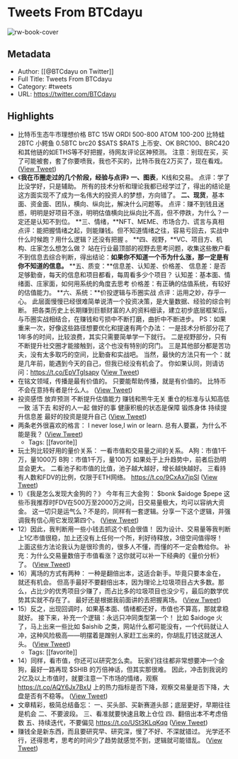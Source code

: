 # Tweets From BTCdayu

![rw-book-cover](https://pbs.twimg.com/profile_images/1546148012669292545/BdXvKkv9.jpg)

## Metadata
- Author: [[@BTCdayu on Twitter]]
- Full Title: Tweets From BTCdayu
- Category: #tweets
- URL: https://twitter.com/BTCdayu

## Highlights
- 比特币生态牛市理想价格
  BTC 15W
  ORDI 500-800
  ATOM 100-200
  比特蛙 2BTC
  小鳄鱼 0.5BTC
  brc20 $SATS $RATS 上币安、OK
  BRC100、BRC420和其他链的如ETHS等不好把握，待网友评论区神预测。
  注意：别现在买，买了可能被套，套了你要喷我，我也不买的，比特币我在2万买了，现在看戏。 ([View Tweet](https://twitter.com/BTCdayu/status/1732187641159061841))
- 《**我在币圈走过的几个阶段，经验与点评**》
  **一、图表**，K线和交易。
  点评：学了比没学好，只是辅助。
  所有的技术分析和理论我都已经学过了，得出的结论是这方面实现不了成为一名伟大的投资人的梦想，方向错了。
  **二、现货**，基本面、资金面、团队，横向、纵向比，解决什么问题等。
  点评：赚不到钱且迷惑，明明是好项目不涨，明明估值横向比纵向比不高，但不停跌，为什么？一定还是认知不到位。
  **三、情绪，**NFT、MEME、市场合力、谎言与真相
  点评：能把握情绪之起，则能赚钱。但不知道情绪之往，容易亏回去，实战中什么时候跑？用什么逻辑？还没有把握 。
  **四、视野，**VC、项目方、机构、庄家怎么想怎么做？
  站在行业最顶部的视野去思考问题，收集这些散户看不到信息去综合判断，得出结论：**如果你不知道一个币为什么涨，那一定是有你不知道的信息。**
  **五、质变：**信息差、认知差、价格差、
  信息差：是否足够勤奋，每天的信息和项目都看，每周看多少个项目？
  认知差：基本面、情绪面、庄家面，如何用系统的角度去思考
  价格差：有正确的估值系统，有较好的估值能力。
  **六、系统：**价投逻辑与币圈实战
  点评：运用之妙，存乎一心。
  此层面慢慢已经很难简单说清一个投资决策，是大量数据、经验的综合判断。
  把各类历史上长期赚到巨额财富的人的资料细读，建立初步底层框架后，与币圈实战相结合，在赚钱和亏损中不断打磨，曲折中不断进步。
  PS：如果重来一次，好像这些路径想要优化和提速有两个办法：
  一是技术分析部分花了1年多的时间，比较浪费，其实只需要简单学一下就行。
  二是视野部分，只有不断提升社交圈才能接触到，这个也没有特别的窍门。
  三是其他部分都是苦功夫，没有太多取巧的空间，比勤奋和实战吧。
  当然，最快的方法只有一个：就是几年前，能遇到今天的自己，但我已经没有机会了。
  你如果认同，则请访问：https://t.co/EpVTgIsapy ([View Tweet](https://twitter.com/BTCdayu/status/1732945155618111661))
- 在铭文领域，传播是最有价值的。
  只要能帮助传播，就是有价值的。
  比特币不会在意持有者是什么人。 ([View Tweet](https://twitter.com/BTCdayu/status/1733490842189623400))
- 投资感悟 
  放弃预测
  不断提升估值能力
  赚钱和熊牛无关
  重仓的标准与认知高低一致
  活下去
  和好的人一起
  做好的事
  健康积极的状态是保障
  锻炼身体
  持续提升信息差
  最好的投资是提升自己 ([View Tweet](https://twitter.com/BTCdayu/status/1743223907409391796))
- 两条老外很喜欢的格言：
  I never lose,I win or learn.
  总有人要赢，为什么不能是我？ ([View Tweet](https://twitter.com/BTCdayu/status/1743463455544508731))
    - Tags: [[favorite]] 
- 玩土狗比较好用的量价关系：
  一看市值和交易量之间的关系。
  A狗：市值1千万，量1000万
  B狗：市值1千万，量100万
  如果处于上升趋势中，前者后劲明显会更大。
  二看池子和市值的比值，池子越大越好，增长越快越好。
  三看持有人数和FDV的比例，仅限于ETH网络。 https://t.co/9CxAx7jpSl ([View Tweet](https://twitter.com/BTCdayu/status/1747240412803473873))
- 1）《我是怎么发现大金狗的？》
  今年有三大金狗：
  $bonk
  $aidoge
  $pepe
  这些币我推荐时FDV在500万至2000万之间，日交易量极大，均可以容纳大资金。
  这一切只是运气么？不是的，同样有一套逻辑。分享一下这个逻辑，并强调我有信心用它发现第四个。 ([View Tweet](https://twitter.com/BTCdayu/status/1654338085688324102))
- 12）因此，我判断用一些小钱去抓这个机会很值！
  因为设计、交易量等我判断上1亿市值很稳，加上还没有上任何一个所，利好待释放，3倍空间值得呀！
  上面这些方法论我认为是很珍贵的，很多人不懂，而懂的不一定会教给你。
  补充：为什么交易量数倍于市值看涨？这你就可以补一下经典的《量价分析》了。 ([View Tweet](https://twitter.com/BTCdayu/status/1649065954058596353))
- 16）离场的方式有两种：
  一种是翻倍出本，这适合新手。毕竟只要本金在，就还有机会。
  但高手最好不要翻倍出本，因为理论上垃圾项目占大多数。那么，占比少的优秀项目少赚了，而占比多的垃圾项目也没少亏，最后的数学优势其实就不存在了。
  最好还是根据我前面讲的去把握离场。 ([View Tweet](https://twitter.com/BTCdayu/status/1649068104939622400))
- 15）反之，出现回调时，如果基本面、情绪都还好，市值也不算高，那就拿稳就好。
  接下来，补充一个逻辑：永远只冲同类型第一个！
  比如 $aidoge 火了，马上出来一些比如 $aishib 之类，网站什么都可能没有，一个代码就让人冲，这种风险极高——明摆着是蹭别人家赶工出来的，你胡乱打钱这就送人头。 ([View Tweet](https://twitter.com/BTCdayu/status/1649067499865145344))
    - Tags: [[favorite]] 
- 14）同样，看市值，你还可以研究怎么卖。
  玩家们往往都非常想要冲一个金狗，最好一路再现 $SHIB 的万倍神话，但其实那很难。
  因此，冲击到我说的2亿及以上市值时，就要注意一下市场的情绪，观察 https://t.co/AQY6Jx7BxU 上的热力指标是否下降，观察交易量是否下降，大盘是否有不稳等。 ([View Tweet](https://twitter.com/BTCdayu/status/1649066970137104387))
- 文章精彩，极简总结备忘：
  一、买头部、买新赛道头部；底层更好，早期往往是机会
  二、不要波段。
  三、看准就要快速且敢上仓位
  四、翻倍出本不考虑倍数
  五、持续迭代，不要偏见 https://t.co/USt3KLqKqq ([View Tweet](https://twitter.com/BTCdayu/status/1751436966007349262))
- 赚钱全是新东西，而且要研究早、研究深，慢了不好、不深就错过。
  光学还不行，还得思考，思考的时间少了趋势就感觉不到，逻辑就可能错乱。 ([View Tweet](https://twitter.com/BTCdayu/status/1751789407483642232))
